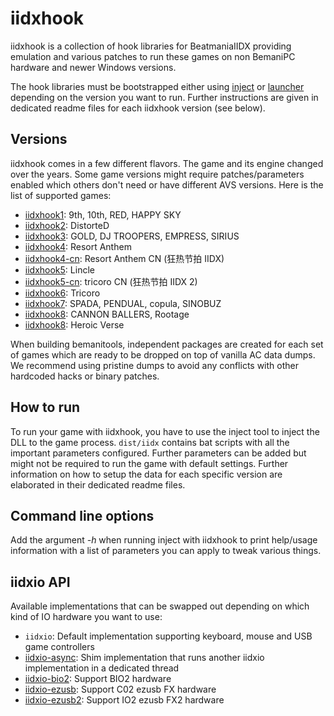 # iidxhook

iidxhook is a collection of hook libraries for BeatmaniaIIDX providing emulation and various patches
to run these games on non BemaniPC hardware and newer Windows versions.

The hook libraries must be bootstrapped either using [inject](../inject.md) or
[launcher](../launcher.md) depending on the version you want to run. Further instructions are given
in dedicated readme files for each iidxhook version (see below).

## Versions

iidxhook comes in a few different flavors. The game and its engine changed over the years. Some game
versions might require patches/parameters enabled which others don't need or have different AVS
versions. Here is the list of supported games:

- [iidxhook1](iidxhook1.md): 9th, 10th, RED, HAPPY SKY
- [iidxhook2](iidxhook2.md): DistorteD
- [iidxhook3](iidxhook3.md): GOLD, DJ TROOPERS, EMPRESS, SIRIUS
- [iidxhook4](iidxhook4.md): Resort Anthem
- [iidxhook4-cn](iidxhook4-cn.md): Resort Anthem CN (狂热节拍 IIDX)
- [iidxhook5](iidxhook5.md): Lincle
- [iidxhook5-cn](iidxhook5-cn.md): tricoro CN (狂热节拍 IIDX 2)
- [iidxhook6](iidxhook6.md): Tricoro
- [iidxhook7](iidxhook7.md): SPADA, PENDUAL, copula, SINOBUZ
- [iidxhook8](iidxhook8.md): CANNON BALLERS, Rootage
- [iidxhook8](iidxhook9.md): Heroic Verse

When building bemanitools, independent packages are created for each set of games which are ready to
be dropped on top of vanilla AC data dumps. We recommend using pristine dumps to avoid any conflicts
with other hardcoded hacks or binary patches.

## How to run

To run your game with iidxhook, you have to use the inject tool to inject the DLL to the game
process. `dist/iidx` contains bat scripts with all the important parameters configured. Further
parameters can be added but might not be required to run the game with default settings. Further
information on how to setup the data for each specific version are elaborated in their dedicated
readme files.

## Command line options

Add the argument *-h* when running inject with iidxhook to print help/usage information with a list
of parameters you can apply to tweak various things.

## iidxio API

Available implementations that can be swapped out depending on which kind of IO hardware you want to
use:

- `iidxio`: Default implementation supporting keyboard, mouse and USB game controllers
- [iidxio-async](iidxhook/iidxio-async.md): Shim implementation that runs another iidxio implementation in a dedicated
  thread
- [iidxio-bio2](iidxhook/iidxio-bio2.md): Support BIO2 hardware
- [iidxio-ezusb](iidxhook/iidxio-ezusb.md): Support C02 ezusb FX hardware
- [iidxio-ezusb2](iidxhook/iidxio-ezusb2.md): Support IO2 ezusb FX2 hardware

